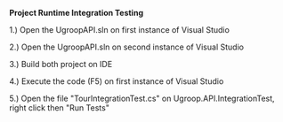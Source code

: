 
**Project Runtime Integration Testing**

1.) Open the UgroopAPI.sln on first instance of Visual Studio

2.) Open the UgroopAPI.sln on second instance of Visual Studio

3.) Build both project on IDE

4.) Execute the code (F5) on first instance of Visual Studio

5.) Open the file "TourIntegrationTest.cs" on Ugroop.API.IntegrationTest, right click then "Run Tests"
